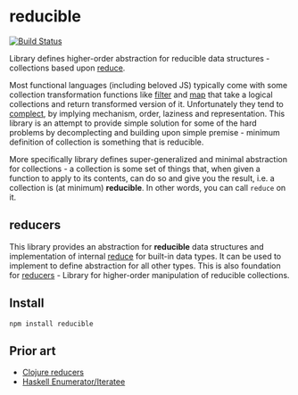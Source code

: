 # reducible

[![Build Status](https://secure.travis-ci.org/Gozala/reducible.png)](http://travis-ci.org/Gozala/reducible)

Library defines higher-order abstraction for reducible data structures -
collections based upon [reduce][].

Most functional languages (including beloved JS) typically come with some
collection transformation functions like [filter][] and [map][] that take a
logical collections and return transformed version of it. Unfortunately they
tend to [complect][], by implying mechanism, order, laziness and
representation. This library is an attempt to provide simple solution for
some of the hard problems by decomplecting and building upon simple premise -
minimum definition of collection is something that is reducible.

More specifically library defines super-generalized and minimal abstraction for
collections - a collection is some set of things that, when given a function to
apply to its contents, can do so and give you the result, i.e. a collection is
(at minimum) **reducible**. In other words, you can call `reduce` on it.

## reducers

This library provides an abstraction for **reducible** data structures and
implementation of internal [reduce][] for built-in data types. It can be used
to implement to define abstraction for all other types. This is also foundation
for [reducers][] - Library for higher-order manipulation of reducible
collections.

## Install

    npm install reducible

## Prior art

- [Clojure reducers][]
- [Haskell Enumerator/Iteratee][]

[Clojure reducers]:http://clojure.com/blog/2012/05/15/anatomy-of-reducer.html
[Haskell Enumerator/Iteratee]:http://www.haskell.org/haskellwiki/Enumerator_and_iteratee

[reducers]:https://github.com/Gozala/reducers
[reduce]:http://en.wikipedia.org/wiki/Reduce_%28higher-order_function%29
[map]:https://developer.mozilla.org/en-US/docs/JavaScript/Reference/Global_Objects/Array/map
[filter]:https://developer.mozilla.org/en-US/docs/JavaScript/Reference/Global_Objects/Array/filter
[complect]:http://www.infoq.com/presentations/Simple-Made-Easy
